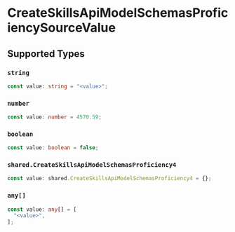 # CreateSkillsApiModelSchemasProficiencySourceValue


## Supported Types

### `string`

```typescript
const value: string = "<value>";
```

### `number`

```typescript
const value: number = 4570.59;
```

### `boolean`

```typescript
const value: boolean = false;
```

### `shared.CreateSkillsApiModelSchemasProficiency4`

```typescript
const value: shared.CreateSkillsApiModelSchemasProficiency4 = {};
```

### `any[]`

```typescript
const value: any[] = [
  "<value>",
];
```

